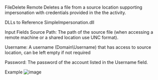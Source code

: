 FileDelete Remote
Deletes a file from a source location supporting impersonation with credentials provided in the the activity.

DLLs to Reference
SimpleImpersonation.dll

Input Fields
Source Path: The path of the source file (when accessing a remote machine or a shared location use UNC format).

Username: A username (Domain\Username) that has access to source location, can be left empty if not required

Password: The password of the account listed in the Username field.

Example
![image](https://user-images.githubusercontent.com/33681521/136827173-6e51720a-806e-47ef-babf-227712f1758c.png)
